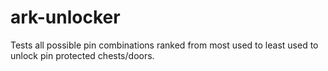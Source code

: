 # ark-unlocker
Tests all possible pin combinations ranked from most used to least used to unlock pin protected chests/doors.
